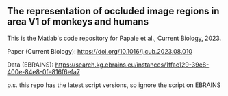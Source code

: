 ## The representation of occluded image regions in area V1 of monkeys and humans

This is the Matlab's code repository for Papale et al., Current Biology, 2023.

Paper (Current Biology): https://doi.org/10.1016/j.cub.2023.08.010

Data (EBRAINS): https://search.kg.ebrains.eu/instances/1ffac129-39e8-400e-84e8-0fe816f6efa7

p.s. this repo has the latest script versions, so ignore the script on EBRAINS
